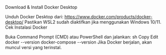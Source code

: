 Download & Install Docker Desktop

Unduh Docker Desktop dari: https://www.docker.com/products/docker-desktop/
Pastikan WSL2 sudah diaktifkan jika menggunakan Windows 10/11.
Cek Instalasi Docker

Buka Command Prompt (CMD) atau PowerShell dan jalankan:
sh
Copy
Edit
docker --version
docker-compose --version
Jika Docker berjalan, akan muncul versi yang terinstal.
